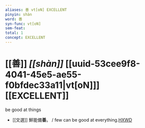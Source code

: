 ```yaml
---
aliases: 善 vt[oN] EXCELLENT
pinyin: shàn
word: 善
syn-func: vt[oN]
sem-feat: 
total: 1
concept: EXCELLENT 
---
```

# [[善]] *[[shàn]]*  [[uuid-53cee9f8-4041-45e5-ae55-f0bfdec33a11|vt[oN]]] [[EXCELLENT]]
be good at things
 - [[文選]] 鮮能備**善**。
                     / few can be good at everything.[HXWD](https://hxwd.org/textview.html?location=KR4h0001_tls_052-6a.13)
